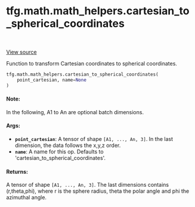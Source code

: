 <div itemscope itemtype="http://developers.google.com/ReferenceObject">
<meta itemprop="name" content="tfg.math.math_helpers.cartesian_to_spherical_coordinates" />
<meta itemprop="path" content="Stable" />
</div>

# tfg.math.math_helpers.cartesian_to_spherical_coordinates

<!-- Insert buttons and diff -->

<table class="tfo-notebook-buttons tfo-api" align="left">
</table>

<a target="_blank" href="https://github.com/tensorflow/graphics/blob/master/tensorflow_graphics/math/math_helpers.py">View source</a>



Function to transform Cartesian coordinates to spherical coordinates.

```python
tfg.math.math_helpers.cartesian_to_spherical_coordinates(
    point_cartesian, name=None
)
```



<!-- Placeholder for "Used in" -->


#### Note:

In the following, A1 to An are optional batch dimensions.



#### Args:


* <b>`point_cartesian`</b>: A tensor of shape `[A1, ..., An, 3]`. In the last
  dimension, the data follows the x,y,z order.
* <b>`name`</b>: A name for this op. Defaults to 'cartesian_to_spherical_coordinates'.


#### Returns:

A tensor of shape `[A1, ..., An, 3]`. The last dimensions contains
(r,theta,phi), where r is the sphere radius, theta the polar angle and phi
the azimuthal angle.
